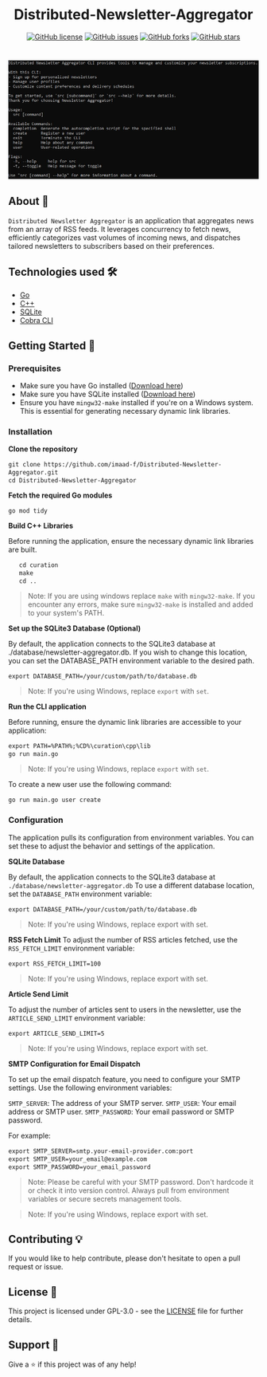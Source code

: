 <h1 align="center">Distributed-Newsletter-Aggregator</h1>
<p align="center">
    <a href="https://github.com/imaad-f/Distributed-Newsletter-Aggregator/blob/main/LICENSE"><img alt="GitHub license" src="https://img.shields.io/github/license/imaad-f/Distributed-Newsletter-Aggregator"></a>
    <a href="https://github.com/imaad-f/Distributed-Newsletter-Aggregator/issues"><img alt="GitHub issues" src="https://img.shields.io/github/issues/imaad-f/Distributed-Newsletter-Aggregator"></a>
    <a href="https://github.com/imaad-f/Distributed-Newsletter-Aggregator/network"><img alt="GitHub forks" src="https://img.shields.io/github/forks/imaad-f/Distributed-Newsletter-Aggregator"></a>
    <a href="https://github.com/imaad-f/Distributed-Newsletter-Aggregator/stargazers"><img alt="GitHub stars" src="https://img.shields.io/github/stars/imaad-f/Distributed-Newsletter-Aggregator"></a>
</p>

#

<p align="center">
    <img src="assets/example.JPG?raw=true" alt="Example image of application">
</p>

## About 📖

`Distributed Newsletter Aggregator` is an application that aggregates news from an array of RSS feeds. It leverages concurrency to fetch news, efficiently categorizes vast volumes of incoming news, and dispatches tailored newsletters to subscribers based on their preferences.

## Technologies used 🛠️

- [Go](https://golang.org/)
- [C++](http://www.cplusplus.com/)
- [SQLite](https://www.sqlite.org/)
- [Cobra CLI](https://github.com/spf13/cobra)

## Getting Started 🚀

### Prerequisites

- Make sure you have Go installed ([Download here](https://golang.org/dl/))
- Make sure you have SQLite installed ([Download here](https://sqlite.org/download.html))
- Ensure you have `mingw32-make` installed if you're on a Windows system. This is essential for generating necessary dynamic link libraries.

### Installation

**Clone the repository**

```shell
git clone https://github.com/imaad-f/Distributed-Newsletter-Aggregator.git
cd Distributed-Newsletter-Aggregator
```

**Fetch the required Go modules**

```shell
go mod tidy
```

**Build C++ Libraries**

Before running the application, ensure the necessary dynamic link libraries are built.

```shell
   cd curation
   make
   cd ..
```
> Note: If you are using windows replace `make` with `mingw32-make`. If you encounter any errors, make sure `mingw32-make` is installed and added to your system's PATH.

**Set up the SQLite3 Database (Optional)**

By default, the application connects to the SQLite3 database at ./database/newsletter-aggregator.db. If you wish to change this location, you can set the DATABASE_PATH environment variable to the desired path.

```shell
export DATABASE_PATH=/your/custom/path/to/database.db
```

> Note: If you're using Windows, replace `export` with `set`.

**Run the CLI application**

Before running, ensure the dynamic link libraries are accessible to your application:

```shell
export PATH=%PATH%;%CD%\curation\cpp\lib
go run main.go
```

> Note: If you're using Windows, replace `export` with `set`.

To create a new user use the following command:

```shell
go run main.go user create
```

### Configuration

The application pulls its configuration from environment variables. You can set these to adjust the behavior and settings of the application.

**SQLite Database**

By default, the application connects to the SQLite3 database at `./database/newsletter-aggregator.db`
To use a different database location, set the `DATABASE_PATH` environment variable:

```shell
export DATABASE_PATH=/your/custom/path/to/database.db
```
> Note: If you're using Windows, replace export with set.

**RSS Fetch Limit**
To adjust the number of RSS articles fetched, use the `RSS_FETCH_LIMIT` environment variable:

```shell
export RSS_FETCH_LIMIT=100
```
> Note: If you're using Windows, replace export with set.

**Article Send Limit**

To adjust the number of articles sent to users in the newsletter, use the `ARTICLE_SEND_LIMIT` environment variable:

```shell
export ARTICLE_SEND_LIMIT=5
```
> Note: If you're using Windows, replace export with set.

**SMTP Configuration for Email Dispatch**

To set up the email dispatch feature, you need to configure your SMTP settings. Use the following environment variables:

`SMTP_SERVER`: The address of your SMTP server.
`SMTP_USER`: Your email address or SMTP user.
`SMTP_PASSWORD`: Your email password or SMTP password.

For example:

```shell
export SMTP_SERVER=smtp.your-email-provider.com:port
export SMTP_USER=your_email@example.com
export SMTP_PASSWORD=your_email_password
```
> Note: Please be careful with your SMTP password. Don't hardcode it or check it into version control. Always pull from environment variables or secure secrets management tools.

> Note: If you're using Windows, replace export with set.

## Contributing 💡
If you would like to help contribute, please don't hesitate to open a pull request or issue.

## License 📄
This project is licensed under GPL-3.0 - see the [LICENSE](./LICENSE) file for further details.

## Support 🎁
Give a ⭐️ if this project was of any help!